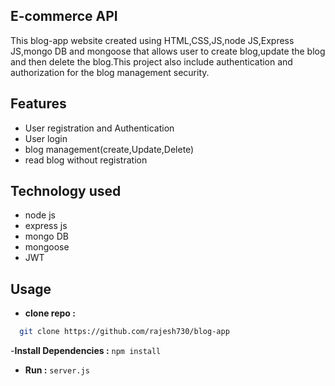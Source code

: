 ## E-commerce API

This blog-app website created using HTML,CSS,JS,node JS,Express JS,mongo DB and mongoose that allows user to create blog,update the blog and then delete the blog.This project also include authentication and authorization for the blog management security.

## Features

- User registration and Authentication
- User login
- blog management(create,Update,Delete)
- read blog without registration
## Technology used

- node js
- express js
- mongo DB
- mongoose
- JWT

## Usage

- **clone repo :** <br>

```bash
  git clone https://github.com/rajesh730/blog-app
```

-**Install Dependencies :** `npm install`

- **Run :** `server.js`
